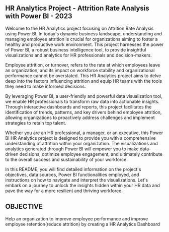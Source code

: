 ## HR Analytics Project - Attrition Rate Analysis with Power BI - 2023

Welcome to the HR Analytics project focusing on Attrition Rate Analysis using Power BI. In today's dynamic business landscape, understanding and managing employee attrition is crucial for organizations aiming to foster a healthy and productive work environment. This project harnesses the power of Power BI, a robust business intelligence tool, to provide insightful visualizations and analytics for HR professionals and decision-makers.

Employee attrition, or turnover, refers to the rate at which employees leave an organization, and its impact on workforce stability and organizational performance cannot be overstated. This HR Analytics project aims to delve deep into the factors influencing attrition and equip HR teams with the tools they need to make informed decisions.

By leveraging Power BI, a user-friendly and powerful data visualization tool, we enable HR professionals to transform raw data into actionable insights. Through interactive dashboards and reports, this project facilitates the identification of trends, patterns, and key drivers behind employee attrition, allowing organizations to proactively address challenges and implement strategies to retain top talent.

Whether you are an HR professional, a manager, or an executive, this Power BI HR Analytics project is designed to provide you with a comprehensive understanding of attrition within your organization. The visualizations and analytics generated through Power BI will empower you to make data-driven decisions, optimize employee engagement, and ultimately contribute to the overall success and sustainability of your workforce.

In this README, you will find detailed information on the project's objectives, data sources, Power BI functionalities employed, and instructions on how to navigate and interpret the visualizations. Let's embark on a journey to unlock the insights hidden within your HR data and pave the way for a more resilient and thriving workforce.

## OBJECTIVE

Help an organization to improve employee performance and improve employee retention(reduce attrition) by creating a HR Analytics Dashboard
